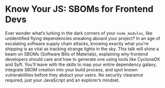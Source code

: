 # Know Your JS: SBOMs for Frontend Devs

Ever wonder what’s lurking in the dark corners of your `node_modules`, like unidentified flying dependencies sneaking aboard your project? In an age of escalating software supply chain attacks, knowing exactly what you're shipping is as vital as tracking strange lights in the sky. This talk will shine a beam on SBOMs (Software Bills of Materials), explaining why frontend developers should care and how to generate one using tools like CycloneDX and Syft. You’ll leave with the skills to map your entire dependency galaxy, integrate SBOM creation into your build process, and spot known vulnerabilities before they abduct your users. No security clearance required, just your JavaScript and an explorer’s mindset.
